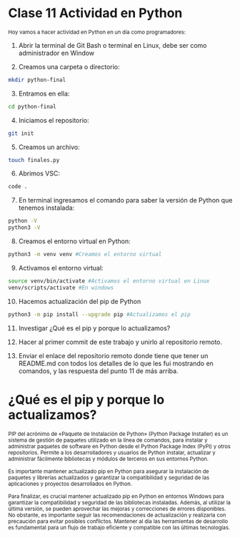 
# Clase 11 Actividad en Python

<sub>Hoy vamos a hacer actividad en Python en un día como programadores:</sub>


1. Abrir la terminal de Git Bash o terminal en Linux, debe ser como administrador en Window

2. Creamos una carpeta o directorio: 
```sh
mkdir python-final
```

3. Entramos en ella: 
```sh
cd python-final
```

4. Iniciamos el repositorio:
```sh
git init
```

5. Creamos un archivo:
```sh
touch finales.py
```

6. Abrimos VSC:
```sh
code .
```

7. En terminal ingresamos el comando para saber la versión de Python que tenemos instalada:
```sh
python -V
python3 -V
```

8. Creamos el entorno virtual en Python:
```sh
python3 -m venv venv #Creamos el entorno virtual
```

9. Activamos el entorno virtual:
```sh
source venv/bin/activate #Activamos el entorno virtual en Linux
venv/scripts/activate #En windows
```

10. Hacemos actualización del pip de Python
```sh
python3 -m pip install --upgrade pip #Actualizamos el pip
```

11. Investigar ¿Qué es el pip y porque lo actualizamos?

12. Hacer al primer commit de este trabajo y unirlo al repositorio remoto.

13. Enviar el enlace del repositorio remoto donde tiene que tener un README.md con todos los detalles de lo que les fui mostrando en comandos, y las respuesta del punto 11 de más arriba.

# ¿Qué es el pip y porque lo actualizamos?

<sub>PIP del acrónimo de «Paquete de Instalación de Python» (Python Package Installer) es un sistema de gestión de paquetes utilizado en la línea de comandos, para instalar y administrar paquetes de software en Python desde el Python Package Index (PyPI) y otros repositorios. Permite a los desarrolladores y usuarios de Python instalar, actualizar y administrar fácilmente bibliotecas y módulos de terceros en sus entornos Python.</sub>

<sub>Es importante mantener actualizado pip en Python para asegurar la instalación de paquetes y librerías actualizados y garantizar la compatibilidad y seguridad de las aplicaciones y proyectos desarrollados en Python.</sub>

<sub>Para finalizar, es crucial mantener actualizado pip en Python en entornos Windows para garantizar la compatibilidad y seguridad de las bibliotecas instaladas. Además, al utilizar la última versión, se pueden aprovechar las mejoras y correcciones de errores disponibles. No obstante, es importante seguir las recomendaciones de actualización y realizarla con precaución para evitar posibles conflictos. Mantener al día las herramientas de desarrollo es fundamental para un flujo de trabajo eficiente y compatible con las últimas tecnologías.</sub>
